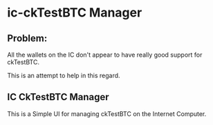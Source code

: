 # ic-ckTestBTC Manager

## Problem:

All the wallets on the IC don't appear to have really good support for
ckTestBTC.

This is an attempt to help in this regard.

## IC CkTestBTC Manager

This is a Simple UI for managing ckTestBTC on the Internet Computer.
